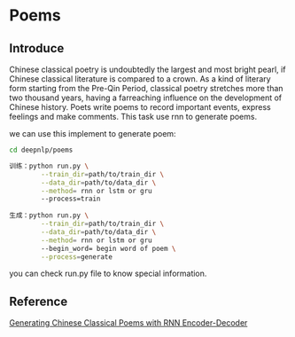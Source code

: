 # Poems

## Introduce

Chinese classical poetry is undoubtedly the largest and most bright pearl, if Chinese classical literature is compared to a crown.
As a kind of literary form starting from the Pre-Qin Period, classical poetry stretches more than two thousand years, having a farreaching
influence on the development of Chinese history. Poets write poems to record important events, express feelings and make comments. 
This task use rnn to generate poems.

we can use this implement to generate poem:

```bash
cd deepnlp/poems

训练：python run.py \
        --train_dir=path/to/train_dir \
        --data_dir=path/to/data_dir \
        --method= rnn or lstm or gru
        --process=train
        
生成：python run.py \
        --train_dir=path/to/train_dir \
        --data_dir=path/to/data_dir \
        --method= rnn or lstm or gru
        --begin_word= begin word of poem \
        --process=generate
```

you can check run.py file to know special information.

## Reference

[Generating Chinese Classical Poems with RNN Encoder-Decoder](https://arxiv.org/pdf/1604.01537.pdf)
